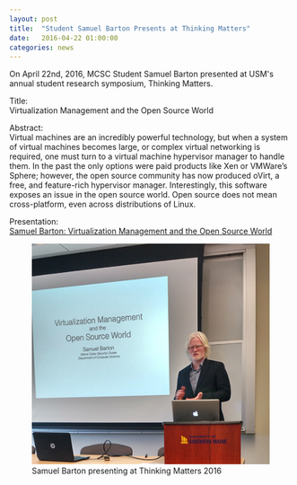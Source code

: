 ```yaml
---
layout: post
title:  "Student Samuel Barton Presents at Thinking Matters"
date:   2016-04-22 01:00:00
categories: news
---
```


<p>On April 22nd, 2016, MCSC Student Samuel Barton presented at USM's annual student research symposium, Thinking Matters.</p>

<p>Title:<br>
Virtualization Management and the Open Source World</p>

<p>Abstract:<br>
Virtual machines are an incredibly powerful technology, but when a system of virtual machines becomes large, or complex virtual networking is required, one must turn to a virtual machine hypervisor manager to handle them. In the past the only options were paid products like Xen or VMWare’s Sphere; however, the open source community has now produced oVirt, a free, and feature-rich hypervisor manager. Interestingly, this software exposes an issue in the open source world. Open source does not mean cross-platform, even across distributions of Linux.
</p>

<p>Presentation:<br>
<a href="/storage/SamuelBarton_ThinkingMatters2016.pptx">Samuel Barton: Virtualization Management and the Open Source World</a></p>

<figure>
<img src="/img/samuel_barton_thinking_matters.jpg" alt="Samuel Barton"><figcaption>Samuel Barton presenting at Thinking Matters 2016</figcaption>
</figure>
